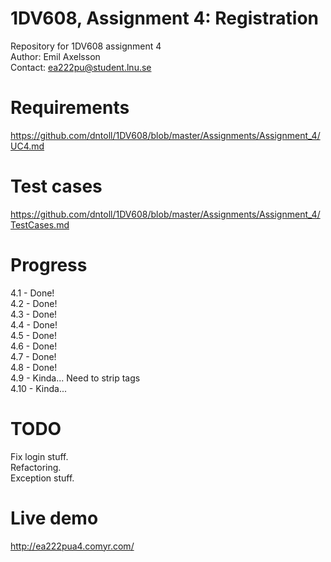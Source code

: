 # 1DV608, Assignment 4: Registration
Repository for 1DV608 assignment 4  
Author: Emil Axelsson  
Contact: ea222pu@student.lnu.se

# Requirements
https://github.com/dntoll/1DV608/blob/master/Assignments/Assignment_4/UC4.md

# Test cases
https://github.com/dntoll/1DV608/blob/master/Assignments/Assignment_4/TestCases.md

# Progress
4.1 	- Done!  
4.2 	- Done!  
4.3 	- Done!  
4.4 	- Done!  
4.5 	- Done!  
4.6 	- Done!  
4.7 	- Done!  
4.8 	- Done!  
4.9 	- Kinda... Need to strip tags  
4.10 	- Kinda...  

# TODO
Fix login stuff.  
Refactoring.  
Exception stuff.

# Live demo
http://ea222pua4.comyr.com/